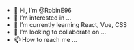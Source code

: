 - 👋 Hi, I’m @RobinE96
- 👀 I’m interested in ...
- 🌱 I’m currently learning React, Vue, CSS
- 💞️ I’m looking to collaborate on ...
- 📫 How to reach me ...

<!---
RobinE96/RobinE96 is a ✨ special ✨ repository because its `README.md` (this file) appears on your GitHub profile.
You can click the Preview link to take a look at your changes.
--->
